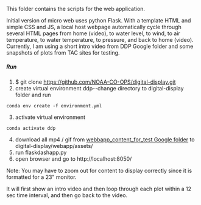 This folder contains the scripts for the web application.

Initial version of micro web uses python Flask. With a template HTML and simple CSS and JS, a local host webpage automatically cycle through several HTML pages from home (video), to water level, to wind, to air temperature, to water temperature, to pressure, and back to home (video). Currently, I am using a short intro video from DDP Google folder and some snapshots of plots from TAC sites for testing.

##### Run

1. $ git clone https://github.com/NOAA-CO-OPS/digital-display.git
2. create virtual environment ddp--change directory to digital-display folder and run
```shell
conda env create -f environment.yml
```
3. activate virtual environment
```shell
conda activate ddp
```	
4. download all mp4 / gif from [webbapp_content_for_test Google folder](https://drive.google.com/drive/folders/1H20lAG-23YuuaqrZyWKHD39qFWGU4E4W?usp=sharing) to digital-display/webapp/assets/
5. run flaskdashapp.py
6. open browser and go to http://localhost:8050/

Note: You may have to zoom out for content to display correctly since it is formatted for a 23" monitor.

It will first show an intro video and then loop through each plot within a 12 sec time interval, and then go back to the video.
